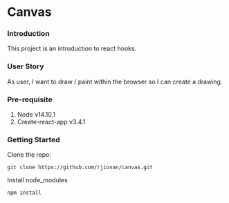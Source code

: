 # Canvas

### Introduction
This project is an introduction to react hooks.

### User Story
As user, I want to draw / paint within the browser so I can create a drawing.

### Pre-requisite
1. Node v14.10.1
2. Create-react-app v3.4.1

### Getting Started

Clone the repo:
```
git clone https://github.com/rjiovan/canvas.git
```

Install node_modules
```
npm install
```